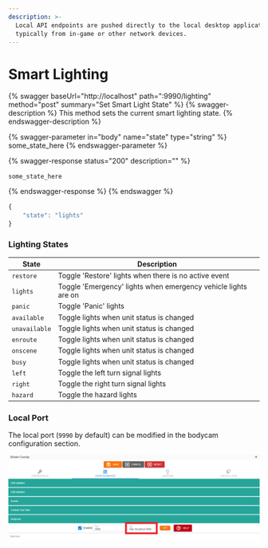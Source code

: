 ```yaml
---
description: >-
  Local API endpoints are pushed directly to the local desktop application,
  typically from in-game or other network devices.
---
```


# Smart Lighting

{% swagger baseUrl="http://localhost" path=":9990/lighting" method="post" summary="Set Smart Light State" %}
{% swagger-description %}
This method sets the current smart lighting state.
{% endswagger-description %}

{% swagger-parameter in="body" name="state" type="string" %}
some_state_here
{% endswagger-parameter %}

{% swagger-response status="200" description="" %}
```
some_state_here
```
{% endswagger-response %}
{% endswagger %}

```javascript
{
    "state": "lights"
}
```

### Lighting States

| State         | Description                                                    |
| ------------- | -------------------------------------------------------------- |
| `restore`     | Toggle 'Restore' lights when there is no active event          |
| `lights`      | Toggle 'Emergency' lights when emergency vehicle lights are on |
| `panic`       | Toggle 'Panic' lights                                          |
| `available`   | Toggle lights when unit status is changed                      |
| `unavailable` | Toggle lights when unit status is changed                      |
| `enroute`     | Toggle lights when unit status is changed                      |
| `onscene`     | Toggle lights when unit status is changed                      |
| `busy`        | Toggle lights when unit status is changed                      |
| `left`        | Toggle the left turn signal lights                             |
| `right`       | Toggle the right turn signal lights                            |
| `hazard`      | Toggle the hazard lights                                       |

### Local Port

The local port (`9990` by default) can be modified in the bodycam configuration section.

![Sonoran CAD - Bodycam Port](<../../../../.gitbook/assets/image (275).png>)
